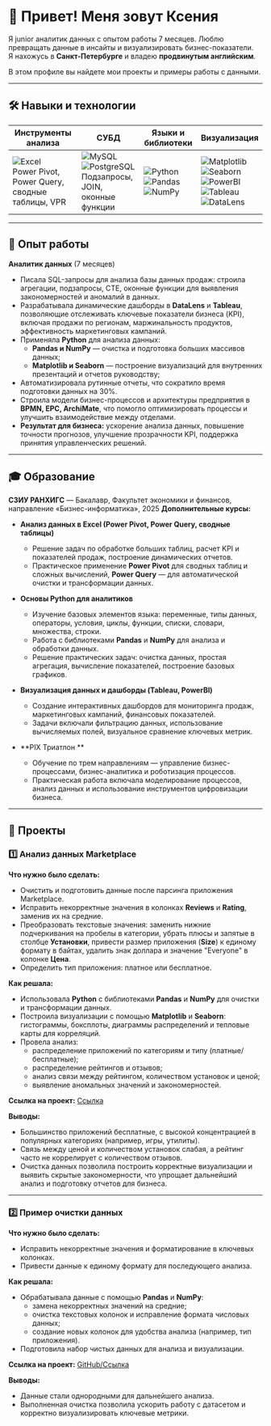 # 👋 Привет! Меня зовут Ксения

Я junior аналитик данных с опытом работы 7 месяцев. Люблю превращать данные в инсайты и визуализировать бизнес-показатели.  
Я нахожусь в **Санкт-Петербурге** и владею **продвинутым английским**.  

В этом профиле вы найдете мои проекты и примеры работы с данными.  

---

## 🛠 Навыки и технологии

| Инструменты анализа | СУБД | Языки и библиотеки | Визуализация |
|--------------------|------|-----------------|-------------|
| ![Excel](https://img.shields.io/badge/Excel-217346?style=for-the-badge&logo=microsoft-excel) <br> Power Pivot, Power Query, сводные таблицы, VPR | ![MySQL](https://img.shields.io/badge/MySQL-4479A1?style=for-the-badge&logo=mysql) <br> ![PostgreSQL](https://img.shields.io/badge/PostgreSQL-316192?style=for-the-badge&logo=postgresql) <br> Подзапросы, JOIN, оконные функции | ![Python](https://img.shields.io/badge/Python-3776AB?style=for-the-badge&logo=python) <br> ![Pandas](https://img.shields.io/badge/Pandas-150458?style=for-the-badge&logo=pandas) <br> ![NumPy](https://img.shields.io/badge/NumPy-013243?style=for-the-badge&logo=numpy) | ![Matplotlib](https://img.shields.io/badge/Matplotlib-F58025?style=for-the-badge&logo=matplotlib) <br> ![Seaborn](https://img.shields.io/badge/Seaborn-4C72B0?style=for-the-badge) <br> ![PowerBI](https://img.shields.io/badge/PowerBI-F2C811?style=for-the-badge&logo=power-bi) <br> ![Tableau](https://img.shields.io/badge/Tableau-E97627?style=for-the-badge&logo=tableau) <br> ![DataLens](https://img.shields.io/badge/DataLens-1F77B4?style=for-the-badge) |

---

## 💼 Опыт работы

**Аналитик данных** (7 месяцев)   
- Писала SQL-запросы для анализа базы данных продаж: строила агрегации, подзапросы, CTE, оконные функции для выявления закономерностей и аномалий в данных.  
- Разрабатывала динамические дашборды в **DataLens** и **Tableau**, позволяющие отслеживать ключевые показатели бизнеса (KPI), включая продажи по регионам, маржинальность продуктов, эффективность маркетинговых кампаний.  
- Применяла **Python** для анализа данных:  
  - **Pandas и NumPy** — очистка и подготовка больших массивов данных;  
  - **Matplotlib и Seaborn** — построение визуализаций для внутренних презентаций и отчетов руководству;  
- Автоматизировала рутинные отчеты, что сократило время подготовки данных на 30%.  
- Строила модели бизнес-процессов и архитектуры предприятия в **BPMN, EPC, ArchiMate**, что помогло оптимизировать процессы и улучшить взаимодействие между отделами.  
- **Результат для бизнеса:** ускорение анализа данных, повышение точности прогнозов, улучшение прозрачности KPI, поддержка принятия управленческих решений.

---

## 🎓 Образование

**СЗИУ РАНХИГС** — Бакалавр, Факультет экономики и финансов, направление «Бизнес-информатика», 2025
**Дополнительные курсы:**  
- **Анализ данных в Excel (Power Pivot, Power Query, сводные таблицы)**  
  - Решение задач по обработке больших таблиц, расчет KPI и показателей продаж, построение динамических отчетов.  
  - Практическое применение **Power Pivot** для сводных таблиц и сложных вычислений, **Power Query** — для автоматической очистки и трансформации данных.  

- **Основы Python для аналитиков**  
  - Изучение базовых элементов языка: переменные, типы данных, операторы, условия, циклы, функции, списки, словари, множества, строки.  
  - Работа с библиотеками **Pandas** и **NumPy** для анализа и обработки данных.  
  - Решение практических задач: очистка данных, простая агрегация, вычисление показателей, построение базовых графиков.  

- **Визуализация данных и дашборды (Tableau, PowerBI)**  
  - Создание интерактивных дашбордов для мониторинга продаж, маркетинговых кампаний, финансовых показателей.  
  - Задачи включали фильтрацию данных, использование вычисляемых полей, визуальное сравнение ключевых метрик.  

- **PIX Триатлон **  
  - Обучение по трем направлениям — управление бизнес-процессами, бизнес-аналитика и роботизация процессов.  
  - Практическая работа включала моделирование процессов, анализ данных и использование инструментов цифровизации бизнеса.  
---

## 📂 Проекты

### 1️⃣ Анализ данных Marketplace  
**Что нужно было сделать:**  
- Очистить и подготовить данные после парсинга приложения Marketplace.  
- Исправить некорректные значения в колонках **Reviews** и **Rating**, заменив их на средние.  
- Преобразовать текстовые значения: заменить нижние подчеркивания на пробелы в категории, убрать плюсы и запятые в столбце **Установки**, привести размер приложения (**Size**) к единому формату в байтах, удалить знак доллара и значение "Everyone" в колонке **Цена**.  
- Определить тип приложения: платное или бесплатное.  

**Как решала:**  
- Использовала **Python** с библиотеками **Pandas** и **NumPy** для очистки и трансформации данных.  
- Построила визуализации с помощью **Matplotlib** и **Seaborn**: гистограммы, боксплоты, диаграммы распределений и тепловые карты для корреляций.  
- Провела анализ:  
  - распределение приложений по категориям и типу (платные/бесплатные);  
  - распределение рейтингов и отзывов;  
  - анализ связи между рейтингом, количеством установок и ценой;  
  - выявление аномальных значений и закономерностей.  

**Ссылка на проект:** [Ссылка](https://github.com/kkrund/Analytics/blob/8569c53594952c92fd129679d450d12e20de07e3/%D0%90%D0%BD%D0%B0%D0%BB%D0%B8%D0%B7%20%D0%B4%D0%B0%D0%BD%D0%BD%D1%8B%D1%85%20%D0%BC%D0%B0%D1%80%D0%BA%D0%B5%D1%82%D0%BF%D0%BB%D0%B5%D0%B9%D1%81%D0%B0.ipynb)  

**Выводы:**  
- Большинство приложений бесплатные, с высокой концентрацией в популярных категориях (например, игры, утилиты).  
- Связь между ценой и количеством установок слабая, а рейтинг часто не коррелирует с количеством отзывов.  
- Очистка данных позволила построить корректные визуализации и выявить скрытые закономерности, что упрощает дальнейший анализ и подготовку отчетов для бизнеса.  

---

### 2️⃣ Пример очистки данных  
**Что нужно было сделать:**  
- Исправить некорректные значения и форматирование в ключевых колонках.  
- Привести данные к единому формату для последующего анализа.  

**Как решала:**  
- Обрабатывала данные с помощью **Pandas** и **NumPy**:  
  - замена некорректных значений на средние;  
  - очистка текстовых колонок и исправление формата числовых данных;  
  - создание новых колонок для удобства анализа (например, тип приложения).  
- Подготовила набор чистых данных для анализа и визуализации.  

**Ссылка на проект:** [GitHub/Ссылка](#)  

**Выводы:**  
- Данные стали однородными для дальнейшего анализа.  
- Выполненная очистка позволила ускорить работу с датасетом и корректно визуализировать ключевые метрики.


